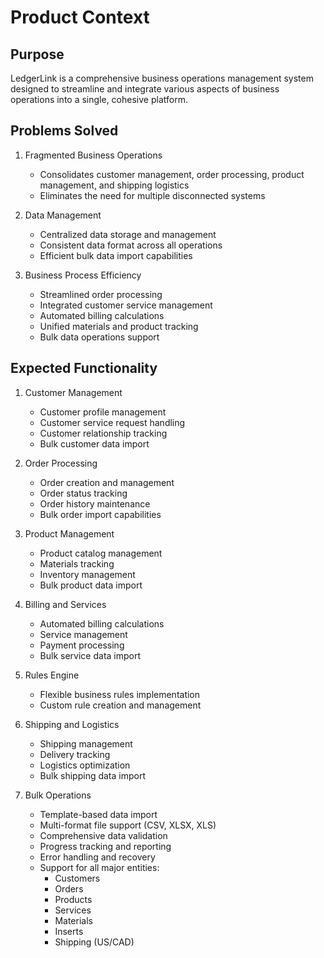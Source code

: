 # Product Context

## Purpose
LedgerLink is a comprehensive business operations management system designed to streamline and integrate various aspects of business operations into a single, cohesive platform.

## Problems Solved
1. Fragmented Business Operations
   - Consolidates customer management, order processing, product management, and shipping logistics
   - Eliminates the need for multiple disconnected systems
   
2. Data Management
   - Centralized data storage and management
   - Consistent data format across all operations
   - Efficient bulk data import capabilities
   
3. Business Process Efficiency
   - Streamlined order processing
   - Integrated customer service management
   - Automated billing calculations
   - Unified materials and product tracking
   - Bulk data operations support

## Expected Functionality
1. Customer Management
   - Customer profile management
   - Customer service request handling
   - Customer relationship tracking
   - Bulk customer data import

2. Order Processing
   - Order creation and management
   - Order status tracking
   - Order history maintenance
   - Bulk order import capabilities

3. Product Management
   - Product catalog management
   - Materials tracking
   - Inventory management
   - Bulk product data import

4. Billing and Services
   - Automated billing calculations
   - Service management
   - Payment processing
   - Bulk service data import

5. Rules Engine
   - Flexible business rules implementation
   - Custom rule creation and management

6. Shipping and Logistics
   - Shipping management
   - Delivery tracking
   - Logistics optimization
   - Bulk shipping data import

7. Bulk Operations
   - Template-based data import
   - Multi-format file support (CSV, XLSX, XLS)
   - Comprehensive data validation
   - Progress tracking and reporting
   - Error handling and recovery
   - Support for all major entities:
     * Customers
     * Orders
     * Products
     * Services
     * Materials
     * Inserts
     * Shipping (US/CAD)